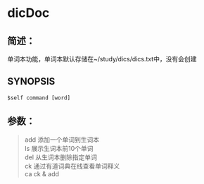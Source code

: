 # dicDoc

简述：
---

单词本功能，单词本默认存储在~/study/dics/dics.txt中，没有会创建

SYNOPSIS
---

`$self command [word]`

参数：
---

>add 添加一个单词到生词本<br>
ls 展示生词本前10个单词<br>
del 从生词本删除指定单词<br>
ck 通过有道词典在线查看单词释义<br>
ca ck & add<br>
	
